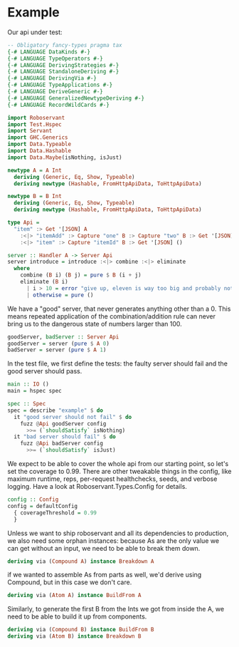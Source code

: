 # Example

Our api under test:

``` haskell
-- Obligatory fancy-types pragma tax
{-# LANGUAGE DataKinds #-}
{-# LANGUAGE TypeOperators #-}
{-# LANGUAGE DerivingStrategies #-}
{-# LANGUAGE StandaloneDeriving #-}
{-# LANGUAGE DerivingVia #-}
{-# LANGUAGE TypeApplications #-}
{-# LANGUAGE DeriveGeneric #-}
{-# LANGUAGE GeneralizedNewtypeDeriving #-}
{-# LANGUAGE RecordWildCards #-}

import Roboservant
import Test.Hspec
import Servant
import GHC.Generics
import Data.Typeable
import Data.Hashable
import Data.Maybe(isNothing, isJust)

newtype A = A Int
  deriving (Generic, Eq, Show, Typeable)
  deriving newtype (Hashable, FromHttpApiData, ToHttpApiData)

newtype B = B Int
  deriving (Generic, Eq, Show, Typeable)
  deriving newtype (Hashable, FromHttpApiData, ToHttpApiData)

type Api =
  "item" :> Get '[JSON] A
    :<|> "itemAdd" :> Capture "one" B :> Capture "two" B :> Get '[JSON] B
    :<|> "item" :> Capture "itemId" B :> Get '[JSON] ()

server :: Handler A -> Server Api
server introduce = introduce :<|> combine :<|> eliminate
  where
    combine (B i) (B j) = pure $ B (i + j)
    eliminate (B i)
      | i > 10 = error "give up, eleven is way too big and probably not even real"
      | otherwise = pure ()
```

We have a "good" server, that never generates anything other than a 0. This means repeated application of
the combination/addition rule can never bring us to the dangerous state of numbers larger than 100.

``` haskell
goodServer, badServer :: Server Api
goodServer = server (pure $ A 0)
badServer = server (pure $ A 1)
```

In the test file, we first define the tests: the faulty server should fail and the good server should pass.

```haskell
main :: IO ()
main = hspec spec

spec :: Spec
spec = describe "example" $ do
  it "good server should not fail" $ do
    fuzz @Api goodServer config
      >>= (`shouldSatisfy` isNothing)
  it "bad server should fail" $ do
    fuzz @Api badServer config
      >>= (`shouldSatisfy` isJust)
```


We expect to be able to cover the whole api from our starting point, so let's set the coverage to 0.99.
There are other tweakable things in the config, like maximum runtime, reps,
per-request healthchecks, seeds, and verbose logging. Have a look at
Roboservant.Types.Config for details.

``` haskell
config :: Config
config = defaultConfig
  { coverageThreshold = 0.99
  }
```

Unless we want to ship roboservant and all its dependencies to production, we also need
some orphan instances: because As are the only value we can get without
an input, we need to be able to break them down.

``` haskell
deriving via (Compound A) instance Breakdown A
```

if we wanted to assemble As from parts as well, we'd derive using Compound, but in this case we don't care.

``` haskell
deriving via (Atom A) instance BuildFrom A

```

Similarly, to generate the first B from the Ints we got from inside the A, we need to be able to
build it up from components.

```haskell
deriving via (Compound B) instance BuildFrom B
deriving via (Atom B) instance Breakdown B
```
